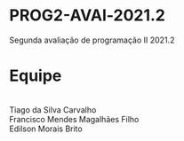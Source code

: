 # PROG2-AVAl-2021.2
Segunda avaliação de programação II 2021.2 <br /> 
<h1>Equipe</h1><br /> 
Tiago da Silva Carvalho<br /> 
Francisco Mendes Magalhães Filho<br /> 
Edilson Morais Brito
